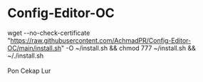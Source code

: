 # Config-Editor-OC
wget --no-check-certificate "https://raw.githubusercontent.com/AchmadPR/Config-Editor-OC/main/install.sh" -O ~/install.sh && chmod 777 ~/install.sh && ~/./install.sh
<br>
<br>
Pon Cekap Lur
